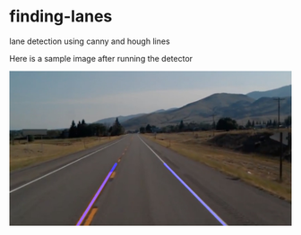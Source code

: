 # finding-lanes

lane detection using canny and hough lines

Here is a sample image after running the detector

![picture](https://github.com/SubrataSarkar32/finding-lanes/blob/master/result.jpg)
